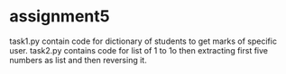 # assignment5
task1.py contain code for dictionary of students to get marks of specific user.         task2.py contains code for list of 1 to 1o then extracting first five numbers as list and then reversing it.
